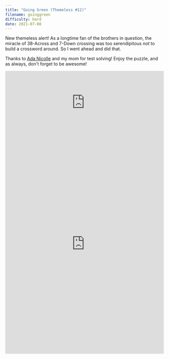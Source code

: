 ```yaml
---
title: "Going Green (Themeless #12)"
filename: goinggreen
difficulty: hard
date: 2021-07-08
---
```


New themeless alert! As a longtime fan of the brothers in question, the miracle of 38-Across and 7-Down crossing was too serendipitous _not_ to build a crossword around. So I went ahead and did that.

Thanks to [Ada Nicolle](https://luckyxwords.blogspot.com) and my mom for test solving! Enjoy the puzzle, and as always, don't forget to be awesome!

<iframe width="100%" height="200px" src="https://www.youtube.com/embed/SoHyj8i8Ywo" title="YouTube video player" frameborder="0" allow="accelerometer; autoplay; clipboard-write; encrypted-media; gyroscope; picture-in-picture" allowfullscreen></iframe><br/>

<iframe height="700" width="100%" allowfullscreen="true" style="border:none;width: 100% !important;position: static;display: block !important;margin: 0 !important;"  name="80a395d458cc73db445abfa4d939b092b4a474d001c5431bf80bbf61485a14ea" src="https://amuselabs.com/pmm/crossword?id=1bf01106&set=80a395d458cc73db445abfa4d939b092b4a474d001c5431bf80bbf61485a14ea&embed=1"></iframe>
